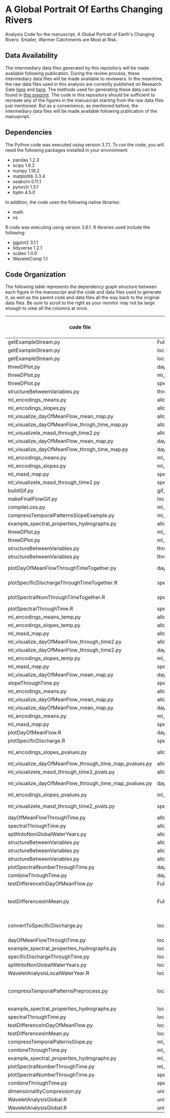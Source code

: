 # A Global Portrait Of Earths Changing Rivers
Analysis Code for the manuscript, A Global Portrait of Earth's Changing Rivers: Smaller, Warmer Catchments are Most at Risk.

## Data Availability

The intermediary data files generated by this repository will be made available following publication. During the review process, these intermediary data files will be made available to reviewers. In the meantime, the raw data files used in this analysis are currently published on Research Gate [here](https://doi.org/10.13140/RG.2.2.31696.84487) and [here](https://doi.org/10.13140/RG.2.2.24985.95842). The methods used for generating these data can be found in [this preprint](https://doi.org/10.1002/essoar.10507854.1). The code in this repository should be sufficient to recreate any of the figures in the manuscript starting from the raw data files just mentioned. But as a convenience, as mentioned before, the intermediary data files will be made available following publication of the manuscript. 

## Dependencies

The Python code was executed using version 3.7.1. To run the code, you will need the following packages installed in your environment:

- pandas 1.2.3
- scipy 1.6.2
- numpy 1.19.2
- matplotlib 3.3.4
- seaborn 0.11.1
- pytorch 1.3.1
- tqdm 4.5.0

In addition, the code uses the following native libraries:
- math
- os


R code was executing using version 3.6.1. R libraries used include the following:
- ggplot2 3.1.1
- tidyverse 1.2.1
- scales 1.0.0
- WaveletComp 1.1


## Code Organization

The following table represents the dependency graph structure between each figure in the manuscript and the code and data files used to generate it, as well as the parent code and data files all the way back to the original data files. Be sure to scroll to the right as your monitor may not be large enough to view all the columns at once.

code file | input file | output file | figure produced (if any) | Notes
-------------- | ---- | -------- | ------ | -----
getExampleStream.py | FullDatabase.csv |  | 1 | all panels
getExampleStream.py | localWaterYear |  |  |
getExampleStream.py | localWaterYearSpectralDecomposition |  |  |
threeDPlot.py | day_of_mean_flow_vs_size.csv |  | 2 | All frames
threeDPlot.py | ml_slope_encodings1.csv |  | 2 |
threeDPlot.py | specific_discharge_vs_size.csv |  | 2 |
structureBetweenVariables.py | throughTimeCombined.csv |  | 3 | All frames
ml_encodings_means.py | alldata.csv |  | 4 |
ml_encodings_slopes.py  | alldata.csv |  | 4 |
ml_visualize_dayOfMeanFlow_mean_map.py | alldata.csv |  | 4 |
ml_visualize_dayOfMeanFlow_throgh_time_map.py | alldata.csv |  | 4 |
ml_visualizele_masd_through_time2.py | alldata.csv |  | 4 |
ml_visualize_dayOfMeanFlow_mean_map.py | dayOfMeanFlowThroughTime.csv |  | 4 | Panel D
ml_visualize_dayOfMeanFlow_throgh_time_map.py | dayOfMeanFlowThroughTime.csv |  | 4 | Panel C
ml_encodings_means.py | ml_slope_encodings1.csv |  | 4 | Panel F
ml_encodings_slopes.py  | ml_slope_encodings1.csv |  | 4 | Panel E
ml_masd_map.py | specific_discharge_vs_size.csv |  | 4 | Panel B
ml_visualizele_masd_through_time2.py | specific_discharge_vs_size.csv |  | 4 | Panel A
buildGif.py | gif_figures |  | movie1 |
makeFinalFlowGif.py | localWaterYear | gif_figures |  |
compileLoss.py | ml_exampleXslope_encodings_loss_.csv |  | S2 |
compressTemporalPatternsSlopeExample.py | ml_all_years_data_separate.csv | ml_exampleXslope_encodings_loss_.csv | S3 |
example_spectral_properties_hydrographs.py | alldata.csv |  | S4 | All frames
threeDPlot.py | ml_encodings_1.csv |  | S5 | All frames
threeDPlot.py | ml_encodings_1.csv |  | S6 | All frames
structureBetweenVariables.py | throughTimeCombined.csv |  | S7 | All frames
structureBetweenVariables.py | throughTimeCombined.csv |  | S8 | All frames
plotDayOfMeanFlowThroughTimeTogether.py | dayOfMeanFlowThroughTime.csv |  | S9 | "Panels D, E, and F"
plotSpecificDischargeThroughTimeTogether.R | specificDischargeThroughTime.csv |  | S9 | "Panels A, B, and C"
plotSpectralNumThroughTimeTogether.R | spectralNumber_acrossTime.csv |  | S9 | "Panels G, H, and I"
plotSpectralThroughTime.R | spectralPowersThroughTime.csv |  | S10 |
ml_encodings_means_temp.py | alldata.csv |  | S11 | Panel C
ml_encodings_slopes_temp.py | alldata.csv |  | S11 | Panel F
ml_masd_map.py | alldata.csv |  | S11 |
ml_visualize_dayOfMeanFlow_through_time2.py | alldata.csv |  | S11 |
ml_visualize_dayOfMeanFlow_through_time2.py | dayOfMeanFlowThroughTime.csv |  | S11 | Panel E
ml_encodings_slopes_temp.py | ml_slope_encodings1.csv |  | S11 |
ml_masd_map.py | specific_discharge_vs_size.csv |  | S11 | Panel A
ml_visualize_dayOfMeanFlow_mean_map.py | dayOfMeanFlowThroughTime.csv |  | S11 | Panel B
slopeThroughTime.py | specific_discharge_vs_size.csv |  | S11 | Panel D
ml_encodings_means.py | alldata.csv |  | S12 |
ml_visualize_dayOfMeanFlow_mean_map.py | alldata.csv |  | S12 |
ml_visualize_dayOfMeanFlow_mean_map.py | dayOfMeanFlowThroughTime.csv |  | S12 | Panel B
ml_encodings_means.py | ml_slope_encodings1.csv |  | S12 | Panel C
ml_masd_map.py | specific_discharge_vs_size.csv |  | S12 | Panel A
plotDayOfMeanFlow.R | day_of_mean_flow_vs_size.csv |  | S13 | Panel B
plotSpecificDischarge.R  | specific_discharge_vs_size.csv |  | S13 | Panel A
ml_encodings_slopes_pvalues.py | alldata.csv |  | S14 | Panels E and F
ml_visualize_dayOfMeanFlow_through_time_map_pvalues.py | alldata.csv |  | S14 |
ml_visualizele_masd_through_time2_pvals.py | alldata.csv |  | S14 |
ml_visualize_dayOfMeanFlow_through_time_map_pvalues.py | dayOfMeanFlowThroughTime.csv |  | S14 | Panels C and D
ml_encodings_slopes_pvalues.py | ml_slope_encodings1.csv |  | S14 |
ml_visualizele_masd_through_time2_pvals.py | specific_discharge_vs_size.csv |  | S14 | panels A and B
dayOfMeanFlowThroughTime.py | alldata.csv | dayOfMeanFlowThroughTime.csv |  |
spectralThroughTime.py | alldata.csv | spectralPowersThroughTime.csv |  |
splitIntoNonGlobalWaterYears.py | alldata.csv | localWaterYear |  |
structureBetweenVariables.py | alldata_hemisphereCorrected.csv |  |  |
structureBetweenVariables.py | alldata_hemisphereCorrected.csv |  |  |
structureBetweenVariables.py | alldata_hemisphereCorrected.csv |  |  |
plotSpectralNumberThroughTime.py | day_of_mean_flow_vs_size.csv | spectralNumber_acrossTime.csv |  |
combineThroughTime.py | dayOfMeanFlowThroughTime.csv | throughTimeCombined.csv |  |
testDifferenceInDayOfMeanFlow.py | FullDatabase.csv | day_of_mean_flow_vs_size.csv |  |
testDifferencesInMean.py | FullDatabase.csv | specific_discharge_vs_size.csv |  | Convert discharge to specific disharge data
convertToSpecificDischarge.py | localWaterYear | localWaterYear |  | converts to specific discharge
dayOfMeanFlowThroughTime.py | localWaterYear | dayOfMeanFlowThroughTime.csv |  |
example_spectral_properties_hydrographs.py | localWaterYear |  |  |
specificDischargeThroughTime.py | localWaterYear | specificDischargeThroughTime.csv |  |
splitIntoNonGlobalWaterYears.py | localWaterYear | universallyAlignedGlobalFlow_DailyQ2_column.csv |  |
WaveletAnalysisLocalWaterYear.R | localWaterYear | localWaterYearSpectralDecomposition |  |
compressTemporalPatternsPreprocess.py | localWaterYearSpectralDecomposition | ml_all_years_data_separate.csv |  | create dataset for dimensionality compression
example_spectral_properties_hydrographs.py | localWaterYearSpectralDecomposition |  |  |
spectralThroughTime.py | localWaterYearSpectralDecomposition | spectralPowersThroughTime.csv |  |
testDifferenceInDayOfMeanFlow.py | localWaterYearSpectralDecomposition | day_of_mean_flow_vs_size.csv |  |
testDifferencesInMean.py | localWaterYearSpectralDecomposition | specific_discharge_vs_size.csv |  |
compressTemporalPaternsSlope.py | ml_all_years_data_separate.csv | ml_slope_encodings1.csv |  |
combineThroughTime.py | ml_slope_encodings1.csv | throughTimeCombined.csv |  |
example_spectral_properties_hydrographs.py | ml_slope_encodings1.csv |  |  |
plotSpectralNumberThroughTime.py | ml_slope_encodings1.csv | spectralNumber_acrossTime.csv |  |
plotSpectralNumberThroughTime.py | specific_discharge_vs_size.csv | spectralNumber_acrossTime.csv |  |
combineThroughTime.py | specificDischargeThroughTime.csv | throughTimeCombined.csv |  |
dimensionalityCompression.py | universallyAligned_powers.csv | ml_encodings1.csv |  |
WaveletAnalysisGlobal.R | universallyAlignedGlobalFlow_DailyQ2_column.csv | universallyAligned_powers.csv |  |
WaveletAnalysisGlobal.R | universallyAlignedGlobalFlow_DailyQ2_column.csv | universallyAligned_powersTranspose.csv |  |
